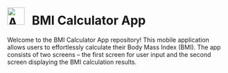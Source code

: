 
# <img src="https://github.com/MohmaedSobhy/BMI-Calculator/assets/70748430/4f41e4c0-cbd5-4e44-b60b-71e71062e930" alt="App Logo" width="40" height="40" style="margin-right: 10px;"> BMI Calculator App
   Welcome to the BMI Calculator App repository! This mobile application allows users to effortlessly calculate their Body Mass Index (BMI). The app consists of two screens – the first screen for user input and the second screen displaying 
   the BMI calculation results.





